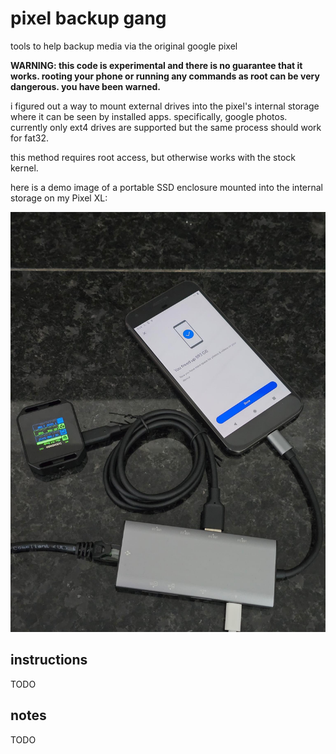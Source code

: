 # pixel backup gang

tools to help backup media via the original google pixel

**WARNING: this code is experimental and there is no guarantee that it works. rooting your phone or running any commands as root can be very dangerous. you have been warned.**

i figured out a way to mount external drives into the pixel's internal storage where it can be seen by installed apps. specifically, google photos. currently only ext4 drives are supported but the same process should work for fat32.

this method requires root access, but otherwise works with the stock kernel.

here is a demo image of a portable SSD enclosure mounted into the internal storage on my Pixel XL:

![image](assets/demo.jpg)

## instructions
TODO
## notes
TODO
